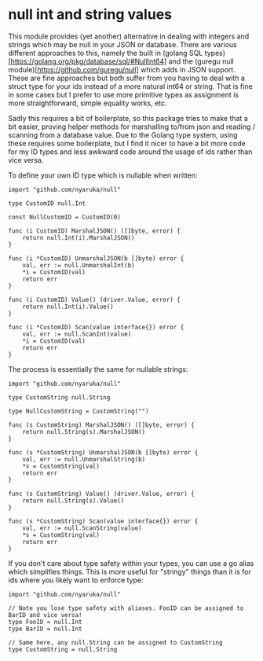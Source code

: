 # null int and string values

This module provides (yet another) alternative in dealing with integers and strings which may be null in your JSON or 
database. There are various different approaches to this, namely the built in (golang SQL types)[https://golang.org/pkg/database/sql/#NullInt64]
and the (guregu null module)[https://github.com/guregu/null] which adds in JSON support. These are fine approaches but 
both suffer from you having to deal with a struct type for your ids instead of a more natural int64 or string. That is fine
in some cases but I prefer to use more primitive types as assignment is more straightforward, simple equality works, etc.

Sadly this requires a bit of boilerplate, so this package tries to make that a bit easier, proving helper methods for marshalling to/from
json and reading / scanning from a database value. Due to the Golang type system, using these requires some boilerplate, but I find it nicer
to have a bit more code for my ID types and less awkward code around the usage of ids rather than vice versa.

To define your own ID type which is nullable when written:

```golang
import "github.com/nyaruka/null"

type CustomID null.Int

const NullCustomID = CustomID(0)

func (i CustomID) MarshalJSON() ([]byte, error) {
	return null.Int(i).MarshalJSON()
}

func (i *CustomID) UnmarshalJSON(b []byte) error {
	val, err := null.UnmarshalInt(b)
	*i = CustomID(val)
	return err
}

func (i CustomID) Value() (driver.Value, error) {
	return null.Int(i).Value()
}

func (i *CustomID) Scan(value interface{}) error {
	val, err := null.ScanInt(value)
	*i = CustomID(val)
	return err
}
```

The process is essentially the same for nullable strings:

```golang
import "github.com/nyaruka/null"

type CustomString null.String

type NullCustomString = CustomString("")

func (s CustomString) MarshalJSON() ([]byte, error) {
	return null.String(s).MarshalJSON()
}

func (s *CustomString) UnmarshalJSON(b []byte) error {
	val, err := null.UnmarshalString(b)
	*s = CustomString(val)
	return err
}

func (s CustomString) Value() (driver.Value, error) {
	return null.String(s).Value()
}

func (s *CustomString) Scan(value interface{}) error {
	val, err := null.ScanString(value)
	*s = CustomString(val)
	return err
}
```

If you don't care about type safety within your types, you can use a go alias which simplifies things. This is more
useful for "stringy" things than it is for ids where you likely want to enforce type:

```golang
import "github.com/nyaruka/null"

// Note you lose type safety with aliases. FooID can be assigned to BarID and vice versa!
type FooID = null.Int
type BarID = null.Int

// Same here, any null.String can be assigned to CustomString
type CustomString = null.String
```

